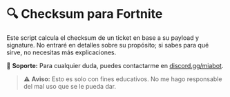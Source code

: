 # 🔍 Checksum para Fortnite  

Este script calcula el checksum de un ticket en base a su payload y signature. No entraré en detalles sobre su propósito; si sabes para qué sirve, no necesitas más explicaciones.  

📌 **Soporte:** Para cualquier duda, puedes contactarme en [discord.gg/miabot](https://discord.gg/miabot).  

> ⚠ **Aviso:** Esto es solo con fines educativos. No me hago responsable del mal uso que se le pueda dar.  
